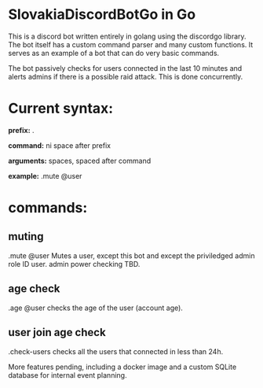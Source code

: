 # SlovakiaDiscordBotGo in Go



This is a discord bot written entirely in golang using the discordgo library. The bot itself has a custom command parser and many custom functions. It serves as an example of a bot that can do very basic commands.

The bot passively checks for users connected in the last 10 minutes and alerts admins if there is a possible raid attack. This is done concurrently.

# Current syntax:

**prefix:** .

**command:** ni space after prefix

**arguments:** spaces, spaced after command

**example:** .mute @user

# commands:
## muting
.mute @user
Mutes a user, except this bot and except the priviledged admin role ID user. admin power checking TBD.

## age check
.age @user
checks the age of the user (account age).

## user join age check
.check-users
checks all the users that connected in less than 24h.


More features pending, including a docker image and a custom SQLite database for internal event planning.
